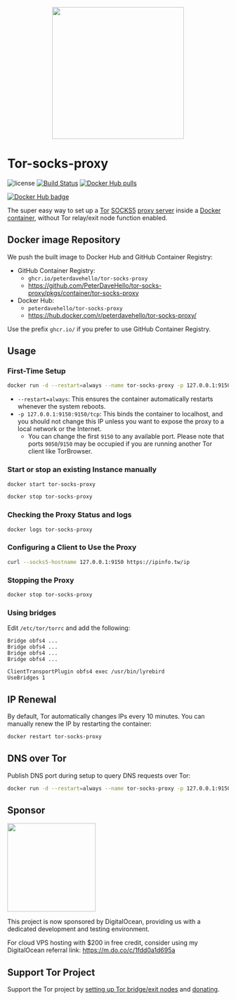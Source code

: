 <p align="center">
  <img width="300px" src="https://upload.wikimedia.org/wikipedia/commons/8/8f/Tor_project_logo_hq.png">
</p>

# Tor-socks-proxy

![license](https://img.shields.io/badge/license-GPLv3.0-brightgreen.svg?style=flat)
[![Build Status](https://app.travis-ci.com/PeterDaveHello/tor-socks-proxy.svg?branch=master)](https://app.travis-ci.com/PeterDaveHello/tor-socks-proxy)
[![Docker Hub pulls](https://img.shields.io/docker/pulls/peterdavehello/tor-socks-proxy.svg)](https://hub.docker.com/r/peterdavehello/tor-socks-proxy/)

[![Docker Hub badge](http://dockeri.co/image/peterdavehello/tor-socks-proxy)](https://hub.docker.com/r/peterdavehello/tor-socks-proxy/)

The super easy way to set up a [Tor](https://www.torproject.org) [SOCKS5](https://en.wikipedia.org/wiki/SOCKS#SOCKS5) [proxy server](https://en.wikipedia.org/wiki/Proxy_server) inside a [Docker](https://en.wikipedia.org/wiki/Docker_(software)) [container](https://en.wikipedia.org/wiki/Container_(virtualization)), without Tor relay/exit node function enabled.

## Docker image Repository

We push the built image to Docker Hub and GitHub Container Registry:

- GitHub Container Registry:
  - `ghcr.io/peterdavehello/tor-socks-proxy`
  - <https://github.com/PeterDaveHello/tor-socks-proxy/pkgs/container/tor-socks-proxy>
- Docker Hub:
  - `peterdavehello/tor-socks-proxy`
  - <https://hub.docker.com/r/peterdavehello/tor-socks-proxy/>

Use the prefix `ghcr.io/` if you prefer to use GitHub Container Registry.

## Usage

### First-Time Setup

```sh
docker run -d --restart=always --name tor-socks-proxy -p 127.0.0.1:9150:9150/tcp peterdavehello/tor-socks-proxy:latest
```

- `--restart=always`: This ensures the container automatically restarts whenever the system reboots.
- `-p 127.0.0.1:9150:9150/tcp`: This binds the container to localhost, and you should not change this IP unless you want to expose the proxy to a local network or the Internet.
  - You can change the first `9150` to any available port. Please note that ports `9050`/`9150` may be occupied if you are running another Tor client like TorBrowser.

### Start or stop an existing Instance manually

```sh
docker start tor-socks-proxy
```

```sh
docker stop tor-socks-proxy
```

### Checking the Proxy Status and logs

```sh
docker logs tor-socks-proxy
```

### Configuring a Client to Use the Proxy

```sh
curl --socks5-hostname 127.0.0.1:9150 https://ipinfo.tw/ip
```

### Stopping the Proxy

```sh
docker stop tor-socks-proxy
```

### Using bridges

Edit `/etc/tor/torrc` and add the following:

```
Bridge obfs4 ...
Bridge obfs4 ...
Bridge obfs4 ...
Bridge obfs4 ...

ClientTransportPlugin obfs4 exec /usr/bin/lyrebird
UseBridges 1
```

## IP Renewal

By default, Tor automatically changes IPs every 10 minutes. You can manually renew the IP by restarting the container:

```sh
docker restart tor-socks-proxy
```

## DNS over Tor

Publish DNS port during setup to query DNS requests over Tor:

```sh
docker run -d --restart=always --name tor-socks-proxy -p 127.0.0.1:9150:9150/tcp -p 127.0.0.1:53:8853/udp peterdavehello/tor-socks-proxy:latest
```
## Sponsor

<a href="https://m.do.co/c/1fdd0a1d695a"><img src="https://opensource.nyc3.cdn.digitaloceanspaces.com/attribution/assets/SVG/DO_Logo_horizontal_blue.svg" width="201px"></a>

This project is now sponsored by DigitalOcean, providing us with a dedicated development and testing environment.

For cloud VPS hosting with $200 in free credit, consider using my DigitalOcean referral link: https://m.do.co/c/1fdd0a1d695a

## Support Tor Project

Support the Tor project by [setting up Tor bridge/exit nodes](https://trac.torproject.org/projects/tor/wiki/TorRelayGuide) and [donating](https://donate.torproject.org/).
